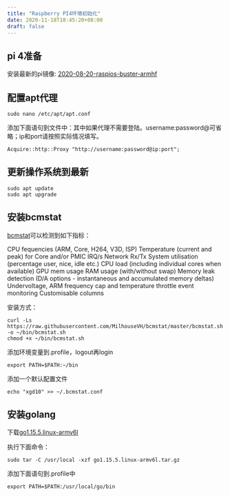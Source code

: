 ```yaml
---
title: "Raspberry PI4环境初始化"
date: 2020-11-18T18:45:20+08:00
draft: false
---
```


## pi 4准备

安装最新的pi镜像: [2020-08-20-raspios-buster-armhf](https://downloads.raspberrypi.org/raspios_armhf/images/raspios_armhf-2020-08-24/2020-08-20-raspios-buster-armhf.zip)

## 配置apt代理

```
sudo nano /etc/apt/apt.conf
```

添加下面语句到文件中：其中如果代理不需要登陆。username:password@可省略；ip和port请按照实际情况填写。

```
Acquire::http::Proxy "http://username:password@ip:port";
```

## 更新操作系统到最新

```
sudo apt update
sudo apt upgrade
```

## 安装bcmstat

[bcmstat](https://github.com/MilhouseVH/bcmstat)可以检测到如下指标：

CPU fequencies (ARM, Core, H264, V3D, ISP)
Temperature (current and peak) for Core and/or PMIC
IRQ/s
Network Rx/Tx
System utilisation (percentage user, nice, idle etc.)
CPU load (including individual cores when available)
GPU mem usage
RAM usage (with/without swap)
Memory leak detection (D/A options - instantaneous and accumulated memory deltas)
Undervoltage, ARM frequency cap and temperature throttle event monitoring
Customisable columns

安装方式：
```
curl -Ls https://raw.githubusercontent.com/MilhouseVH/bcmstat/master/bcmstat.sh -o ~/bin/bcmstat.sh
chmod +x ~/bin/bcmstat.sh
```

添加环境变量到.profile，logout再login

```
export PATH=$PATH:~/bin
```

添加一个默认配置文件
```
echo "xgd10" >> ~/.bcmstat.conf
```

## 安装golang

下载[go1.15.5.linux-armv6l](https://dl.google.com/go/go1.15.5.linux-armv6l.tar.gz)

执行下面命令：
```
sudo tar -C /usr/local -xzf go1.15.5.linux-armv6l.tar.gz
```

添加下面语句到.profile中
```
export PATH=$PATH:/usr/local/go/bin
```
